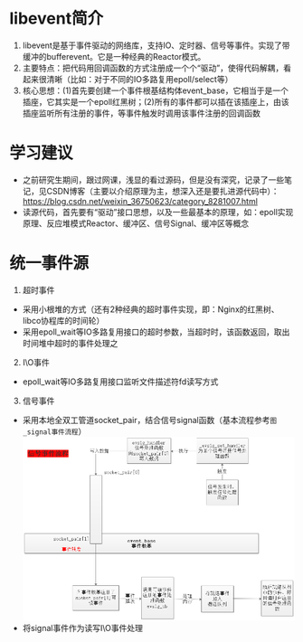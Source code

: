# libevent简介
1. libevent是基于事件驱动的网络库，支持IO、定时器、信号等事件。实现了带缓冲的bufferevent。它是一种经典的Reactor模式。
2. 主要特点：把代码用回调函数的方式注册成一个个“驱动”，使得代码解耦，看起来很清晰（比如：对于不同的IO多路复用epoll/select等）
3. 核心思想：(1)首先要创建一个事件根基结构体event_base，它相当于是一个插座，它其实是一个epoll红黑树；(2)所有的事件都可以插在该插座上，由该插座监听所有注册的事件，等事件触发时调用该事件注册的回调函数

# 学习建议
- 之前研究生期间，跟过网课，浅显的看过源码，但是没有深究，记录了一些笔记，见CSDN博客（主要以介绍原理为主，想深入还是要扎进源代码中）：https://blog.csdn.net/weixin_36750623/category_8281007.html
- 读源代码，首先要有“驱动”接口思想，以及一些最基本的原理，如：epoll实现原理、反应堆模式Reactor、缓冲区、信号Signal、缓冲区等概念

# 统一事件源
1. 超时事件
- 采用小根堆的方式（还有2种经典的超时事件实现，即：Nginx的红黑树、libco协程库的时间轮）
- 采用epoll_wait等IO多路复用接口的超时参数，当超时时，该函数返回，取出时间堆中超时的事件处理之
2. I\O事件
- epoll_wait等IO多路复用接口监听文件描述符fd读写方式
3. 信号事件
- 采用本地全双工管道socket_pair，结合信号signal函数（基本流程参考`图_signal事件流程`）
![image text](https://github.com/gEricy/libevent/blob/master/%E5%9B%BE_signal%E4%BA%8B%E4%BB%B6%E6%B5%81%E7%A8%8B.png)
- 将signal事件作为读写I\O事件处理
